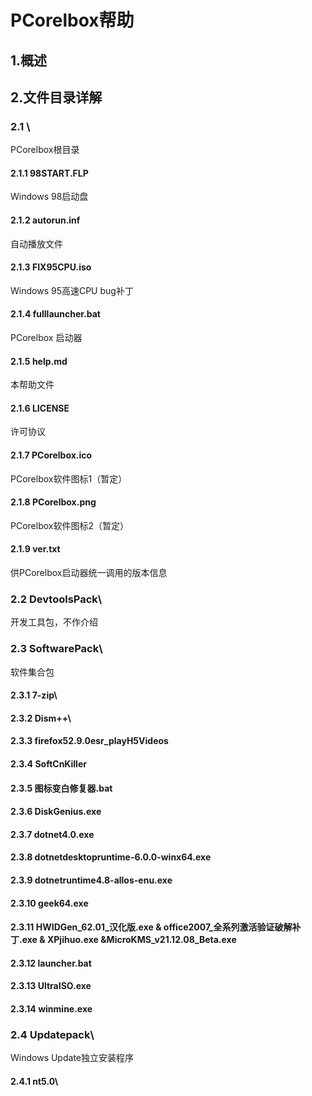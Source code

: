 # PCorelbox帮助
## 1.概述
## 2.文件目录详解
### 2.1 \
PCorelbox根目录
#### 2.1.1 98START.FLP
Windows 98启动盘
#### 2.1.2 autorun.inf
自动播放文件
#### 2.1.3 FIX95CPU.iso
Windows 95高速CPU bug补丁
#### 2.1.4 fulllauncher.bat
PCorelbox 启动器
#### 2.1.5 help.md
本帮助文件
#### 2.1.6 LICENSE
许可协议
#### 2.1.7 PCorelbox.ico
PCorelbox软件图标1（暂定）
#### 2.1.8 PCorelbox.png
PCorelbox软件图标2（暂定）
#### 2.1.9 ver.txt
供PCorelbox启动器统一调用的版本信息
### 2.2 DevtoolsPack\
开发工具包，不作介绍
### 2.3 SoftwarePack\
软件集合包
#### 2.3.1 7-zip\
#### 2.3.2 Dism++\
#### 2.3.3 firefox52.9.0esr_playH5Videos
#### 2.3.4 SoftCnKiller
#### 2.3.5 图标变白修复器.bat
#### 2.3.6 DiskGenius.exe
#### 2.3.7 dotnet4.0.exe
#### 2.3.8 dotnetdesktopruntime-6.0.0-winx64.exe
#### 2.3.9 dotnetruntime4.8-allos-enu.exe
#### 2.3.10 geek64.exe
#### 2.3.11 HWIDGen_62.01_汉化版.exe & office2007_全系列激活验证破解补丁.exe & XPjihuo.exe &MicroKMS_v21.12.08_Beta.exe
#### 2.3.12 launcher.bat
#### 2.3.13 UltraISO.exe
#### 2.3.14 winmine.exe

### 2.4 Updatepack\
Windows Update独立安装程序
#### 2.4.1 nt5.0\
